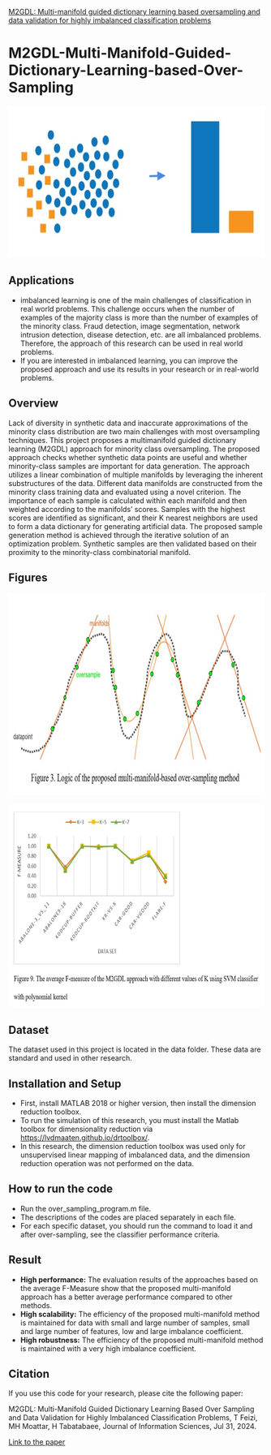 <a href="https://www.sciencedirect.com/science/article/abs/pii/S0020025524011940?dgcid=author" data-popup="right" data-size="large" class="plumx-plum-print-popup" data-site="plum" data-hide-when-empty="true">M2GDL: Multi-manifold guided dictionary learning based oversampling and data validation for highly imbalanced classification problems</a>

# M2GDL-Multi-Manifold-Guided-Dictionary-Learning-based-Over-Sampling
<p align="center">
    <img src="im_data2.jpg" alt="NLP3" width="770" height="300">
</p>

## Applications
- imbalanced learning is one of the main challenges of classification in real world problems. 
This challenge occurs when the number of examples of the majority class is more than the number of examples of the minority class.
Fraud detection, image segmentation, network intrusion detection, disease detection, etc. are all imbalanced problems.
Therefore, the approach of this research can be used in real world problems.
- If you are interested in imbalanced learning, you can improve the proposed approach and use its results in your research or in real-world problems.

## Overview
Lack of diversity in synthetic data and inaccurate approximations of the minority class distribution
are two main challenges with most oversampling techniques. This project proposes a multimanifold
guided dictionary learning (M2GDL) approach for minority class oversampling. The
proposed approach checks whether synthetic data points are useful and whether minority-class
samples are important for data generation. The approach utilizes a linear combination of multiple
manifolds by leveraging the inherent substructures of the data. Different data manifolds are
constructed from the minority class training data and evaluated using a novel criterion. The
importance of each sample is calculated within each manifold and then weighted according to the
manifolds’ scores. Samples with the highest scores are identified as significant, and their K nearest
neighbors are used to form a data dictionary for generating artificial data. The proposed sample
generation method is achieved through the iterative solution of an optimization problem. Synthetic
samples are then validated based on their proximity to the minority-class combinatorial
manifold.

## Figures

<p align="center">
  <img src="3.jpg" width="800" height="400" >
  <br>
 </p>

<p align="center">
  <img src="5.jpg" width="800" height="400">
  <br>
 </p> 

## Dataset
The dataset used in this project is located in the data folder. These data are standard and used in other research.
 
 ## Installation and Setup
- First, install MATLAB 2018 or higher version, then install the dimension reduction toolbox.
- To run the simulation of this research, you must install the Matlab toolbox for dimensionality reduction 
via https://lvdmaaten.github.io/drtoolbox/.
- In this research, the dimension reduction toolbox was used only for unsupervised linear mapping of imbalanced data,
and the dimension reduction operation was not performed on the data.

## How to run the code
- Run the over_sampling_program.m file.
- The descriptions of the codes are placed separately in each file.
- For each specific dataset, you should run the command to load it and after over-sampling,
see the classifier performance criteria.

## Result
- **High performance:** The evaluation results of the approaches based on the average F-Measure show that the proposed multi-manifold approach has a better average  performance compared to other methods.
- **High scalability:** The efficiency of the proposed multi-manifold method is maintained for data with small and large number of samples, small and large number of features, low and large imbalance coefficient.
- **High robustness:** The efficiency of the proposed multi-manifold method is maintained with a very high imbalance coefficient.

  
## Citation
If you use this code for your research, please cite the following paper:

M2GDL: Multi-Manifold Guided Dictionary Learning Based Over Sampling and Data Validation for Highly Imbalanced Classification Problems, 
T Feizi, MH Moattar, H Tabatabaee, Journal of  Information Sciences,  Jul 31, 2024.

[Link to the paper](https://www.sciencedirect.com/science/article/abs/pii/S0020025524011940?dgcid=author)
